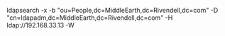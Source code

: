 ldapsearch -x -b "ou=People,dc=MiddleEarth,dc=Rivendell,dc=com" -D "cn=ldapadm,dc=MiddleEarth,dc=Rivendell,dc=com" -H ldap://192.168.33.13 -W